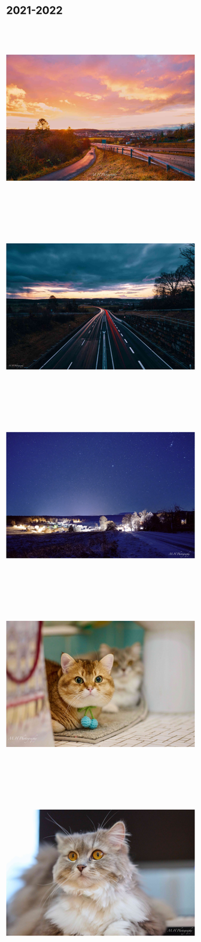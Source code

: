 # 2021-2022

<p style="text-align:center;"><img loading="lazy" src="01.jpg" alt="" style="object-fit:scale-down;
height:500px;/></p>
<p style="text-align:center;"><img loading="lazy" src="02.jpg" alt="" style="object-fit:scale-down;
height:500px;/></p>
<p style="text-align:center;"><img loading="lazy" src="03.jpg" alt="" style="object-fit:scale-down;
height:500px;/></p>
<p style="text-align:center;"><img loading="lazy" src="04.jpeg" alt="" style="object-fit:scale-down;
height:500px;/></p>
<p style="text-align:center;"><img loading="lazy" src="05.jpg" alt="" style="object-fit:scale-down;
height:500px;/></p>
<p style="text-align:center;"><img loading="lazy" src="06.jpg" alt="" style="object-fit:scale-down;
height:500px;/></p>
<p style="text-align:center;"><img loading="lazy" src="07.jpg" alt="" style="object-fit:scale-down;
height:500px;/></p>
